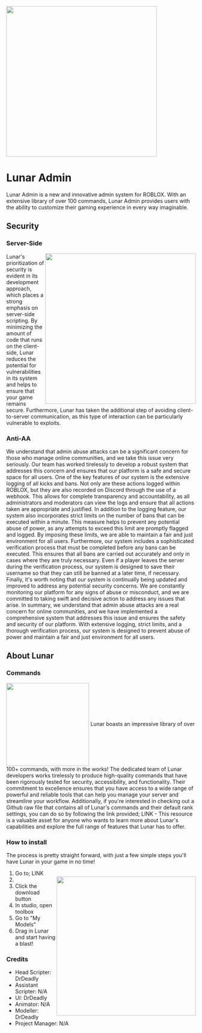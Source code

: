 <img src="https://user-images.githubusercontent.com/128256644/228675892-9a2b5661-1be8-4d74-86b9-3ae9f772e212.png" width="400" />

# Lunar Admin
Lunar Admin is a new and innovative admin system for ROBLOX. With an extensive library of over 100 commands, Lunar Admin provides users with the ability to customize their gaming experience in every way imaginable.
## Security
### Server-Side
<img align="right" height="400" src="https://user-images.githubusercontent.com/128256644/228689987-3ff75beb-a8de-4a41-9233-ff5869a05e93.jpg">
Lunar's prioritization of security is evident in its development approach, which places a strong emphasis on server-side scripting. By minimizing the amount of code that runs on the client-side, Lunar reduces the potential for vulnerabilities in its system and helps to ensure that your game remains secure. Furthermore, Lunar has taken the additional step of avoiding client-to-server communication, as this type of interaction can be particularly vulnerable to exploits.

### Anti-AA 
We understand that admin abuse attacks can be a significant concern for those who manage online communities, and we take this issue very seriously. Our team has worked tirelessly to develop a robust system that addresses this concern and ensures that our platform is a safe and secure space for all users.
One of the key features of our system is the extensive logging of all kicks and bans. Not only are these actions logged within ROBLOX, but they are also recorded on Discord through the use of a webhook. This allows for complete transparency and accountability, as all administrators and moderators can view the logs and ensure that all actions taken are appropriate and justified. In addition to the logging feature, our system also incorporates strict limits on the number of bans that can be executed within a minute. This measure helps to prevent any potential abuse of power, as any attempts to exceed this limit are promptly flagged and logged. By imposing these limits, we are able to maintain a fair and just environment for all users. Furthermore, our system includes a sophisticated verification process that must be completed before any bans can be executed. This ensures that all bans are carried out accurately and only in cases where they are truly necessary. Even if a player leaves the server during the verification process, our system is designed to save their username so that they can still be banned at a later time, if necessary.
Finally, it's worth noting that our system is continually being updated and improved to address any potential security concerns. We are constantly monitoring our platform for any signs of abuse or misconduct, and we are committed to taking swift and decisive action to address any issues that arise. In summary, we understand that admin abuse attacks are a real concern for online communities, and we have implemented a comprehensive system that addresses this issue and ensures the safety and security of our platform. With extensive logging, strict limits, and a thorough verification process, our system is designed to prevent abuse of power and maintain a fair and just environment for all users.

## About Lunar
### Commands
<img align="center" height="220" src="https://user-images.githubusercontent.com/128256644/228690174-99f7ba04-3b18-433c-a8e5-e6a8b50c2ddb.png">
Lunar boasts an impressive library of over 100+ commands, with more in the works! The dedicated team of Lunar developers works tirelessly to produce high-quality commands that have been rigorously tested for security, accessibility, and functionality. Their commitment to excellence ensures that you have access to a wide range of powerful and reliable tools that can help you manage your server and streamline your workflow. Additionally, if you're interested in checking out a Github raw file that contains all of Lunar's commands and their default rank settings, you can do so by following the link provided; LINK - This resource is a valuable asset for anyone who wants to learn more about Lunar's capabilities and explore the full range of features that Lunar has to offer.


### How to install

The process is pretty straight forward, with just a few simple steps you'll have Lunar in your game in no time!
1. Go to; LINK
2. <img align="right" height="370" src="https://user-images.githubusercontent.com/128256644/228691105-575c8eac-9442-498a-bcfd-a5ecfc627ad5.jpg">
3. Click the download button
5. In studio, open toolbox  
6. Go to "My Models"
7. Drag in Lunar and start having a blast!

### Credits
* Head Scripter: DrDeadIy
* Assistant Scripter: N/A
* UI: DrDeadIy
* Animator: N/A
* Modeller: DrDeadIy
* Project Manager: N/A
